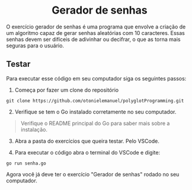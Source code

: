<h1 align="center">Gerador de senhas</h1>

O exercício gerador de senhas é uma programa que envolve a criação de um algoritmo capaz de gerar senhas aleatórias com 10 caracteres. Essas senhas devem ser difíceis de adivinhar ou decifrar, o que as torna mais seguras para o usuário.

## Testar

Para executar esse código em seu computador siga os seguintes passos:

1. Começa por fazer um clone do repositório

```
git clone https://github.com/otonielemanuel/polyglotProgramming.git
```

2. Verifique se tem o Go instalado corretamente no seu computador.

> Verifique o README principal do Go para saber mais sobre a instalação.

3. Abra a pasta do exercícios que queira testar. Pelo VSCode.

4. Para executar o código abra o terminal do VSCode e digite:

```
go run senha.go
```

Agora você já deve ter o exercício "Gerador de senhas" rodado no seu computador.